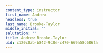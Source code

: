 ```yaml
---
content_type: instructor
first_name: Andrew
headless: true
last_name: Brooke-Taylor
middle_initial: ''
salutation: ''
title: Andrew Brooke-Taylor
uid: c120c0ab-b842-9c0e-c470-669a58c686fa
---
```

